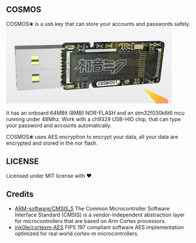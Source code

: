 ## COSMOS
COSMOS❀ is a usb key that can store your accounts and passwords safely.
<img src="image/cosmos-body.png" width="450px">

It has an onboard 64MBit (8MB) NOR-FLASH and an stm32f030k6t6 mcu running under 48Mhz. Work with a ch9329 USB-HID chip, that can type your password and accounts automatically.

COSMOS❀ uses AES encryption to encrypt your data,
all your data are encrypted and stored in the nor flash.

## LICENSE
Licensed under MIT license with ❤.

## Credits
 - [ARM-software/CMSIS_5](https://github.com/ARM-software/CMSIS_5) The Common Microcontroller Software Interface Standard (CMSIS) is a vendor-independent abstraction layer for microcontrollers that are based on Arm Cortex processors.
 - [jnk0le/cortexm-AES](https://github.com/jnk0le/cortexm-AES) FIPS 197 compliant software AES implementation optimized for real world cortex-m microcontrollers.
